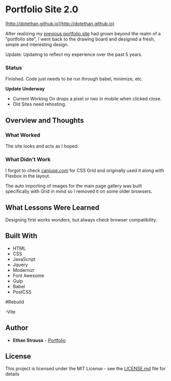 # Portfolio Site 2.0

[http://dotethan.github.io](http://dotethan.github.io)

After realizing my [previous portfolio site](http://www.ethanstrauss.com) had grown beyond the realm of a "portfolio site", I went back to the drawing board and designed a fresh, simple and interesting design.

Update: Updating to reflect my experience over the past 5 years.

### Status

Finished. Code just needs to be run through babel, minimize, etc.

**Update Underway**
- Current Working On drops a pixel or two in mobile when clicked close. 
- Old Sites need rehosting.

## Overview and Thoughts

### What Worked

The site looks and acts as I hoped.

### What Didn't Work

I forgot to check [caniuse.com](https://caniuse.com/) for CSS Grid and originally used it along with Flexbox in the layout.

The auto importing of images for the main page gallery was built specifically with Grid in mind so I removed it on some older browsers.

## What Lessons Were Learned

Designing first works wonders, but always check browser compatibility.

## Built With

- HTML
- CSS
- JavaScript
- Jquery
- Modernizr
- Font Awesome
- Gulp
- Babel
- PostCSS

#Rebuild

-Vite

## Author

- **Ethan Strauss** - [Portfolio](https://dotethan.github.io)

## License

This project is licensed under the MIT License - see the [LICENSE.md](LICENSE.md) file for details

